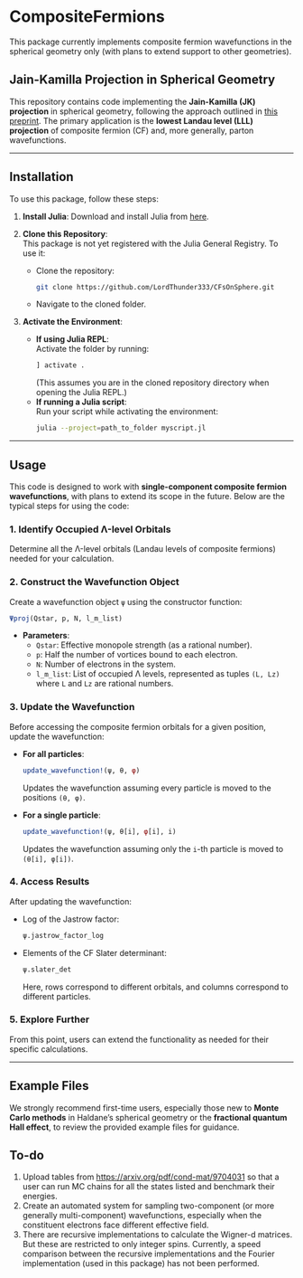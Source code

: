 # CompositeFermions
This package currently implements composite fermion wavefunctions in the spherical geometry only (with plans to extend support to other geometries).
## Jain-Kamilla Projection in Spherical Geometry

This repository contains code implementing the **Jain-Kamilla (JK) projection** in spherical geometry, following the approach outlined in [this preprint](https://arxiv.org/abs/2412.09670). The primary application is the **lowest Landau level (LLL) projection** of composite fermion (CF) and, more generally, parton wavefunctions.

---

## Installation

To use this package, follow these steps:

1. **Install Julia**: Download and install Julia from [here](https://julialang.org/downloads/).

2. **Clone this Repository**:  
   This package is not yet registered with the Julia General Registry. To use it:
   - Clone the repository:
     ```bash
     git clone https://github.com/LordThunder333/CFsOnSphere.git
     ```
   - Navigate to the cloned folder.

3. **Activate the Environment**:
   - **If using Julia REPL**:  
     Activate the folder by running:
     ```julia
     ] activate .
     ```
     (This assumes you are in the cloned repository directory when opening the Julia REPL.)
   - **If running a Julia script**:  
     Run your script while activating the environment:
     ```bash
     julia --project=path_to_folder myscript.jl
     ```
---

## Usage

This code is designed to work with **single-component composite fermion wavefunctions**, with plans to extend its scope in the future. Below are the typical steps for using the code:

### 1. Identify Occupied Λ-level Orbitals
Determine all the Λ-level orbitals (Landau levels of composite fermions) needed for your calculation.

### 2. Construct the Wavefunction Object
Create a wavefunction object `ψ` using the constructor function:
```julia
Ψproj(Qstar, p, N, l_m_list)
```
- **Parameters**:
  - `Qstar`: Effective monopole strength (as a rational number).
  - `p`: Half the number of vortices bound to each electron.
  - `N`: Number of electrons in the system.
  - `l_m_list`: List of occupied Λ levels, represented as tuples `(L, Lz)` where `L` and `Lz` are rational numbers.

### 3. Update the Wavefunction
Before accessing the composite fermion orbitals for a given position, update the wavefunction:
- **For all particles**:
  ```julia
  update_wavefunction!(ψ, θ, φ)
  ```
  Updates the wavefunction assuming every particle is moved to the positions `(θ, φ)`.

- **For a single particle**:
  ```julia
  update_wavefunction!(ψ, θ[i], φ[i], i)
  ```
  Updates the wavefunction assuming only the `i`-th particle is moved to `(θ[i], φ[i])`.

### 4. Access Results
After updating the wavefunction:
- Log of the Jastrow factor:
  ```julia
  ψ.jastrow_factor_log
  ```
- Elements of the CF Slater determinant:
  ```julia
  ψ.slater_det
  ```
  Here, rows correspond to different orbitals, and columns correspond to different particles.

### 5. Explore Further
From this point, users can extend the functionality as needed for their specific calculations.

---

## Example Files
We strongly recommend first-time users, especially those new to **Monte Carlo methods** in Haldane’s spherical geometry or the **fractional quantum Hall effect**, to review the provided example files for guidance.


## To-do
1. Upload tables from https://arxiv.org/pdf/cond-mat/9704031 so that a user can run MC chains for all the states listed and benchmark their energies.
2. Create an automated system for sampling two-component (or more generally multi-component) wavefunctions, especially when the constituent electrons face different effective field.
3. There are recursive implementations to calculate the Wigner-d matrices. But these are restricted to only integer spins. Currently, a speed comparison between the recursive implementations and the Fourier implementation (used in this package) has not been performed.
